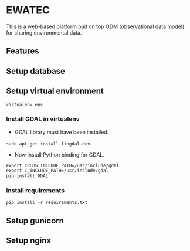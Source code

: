 # EWATEC
This is a web-based platform buit on top ODM (observational data model) for sharing environmental data.

## Features

## Setup database 

## Setup virtual environment
`virtualenv env`
### Install GDAL in virtualenv
* GDAL library must have been installed.

`sudo apt-get install libgdal-dev`.

* Now install Python binding for GDAL.
```
export CPLUS_INCLUDE_PATH=/usr/include/gdal
export C_INCLUDE_PATH=/usr/include/gdal
pip install GDAL
```
### Install requirements
`pip install -r requirements.txt`

## Setup gunicorn

## Setup nginx
